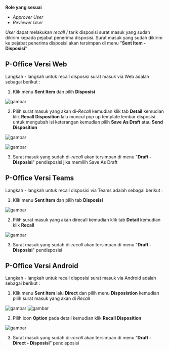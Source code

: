 **Role yang sesuai**

- *Approver User*
- *Reviewer User*

_User_ dapat melakukan _recall_ / tarik disposisi surat masuk yang sudah dikirim kepada pejabat penerima disposisi. Surat masuk yang sudah dikirim ke pejabat penerima disposisi akan tersimpan di menu "**Sent Item - Disposisi**"

## **P-Office Versi Web**

Langkah - langkah untuk recall disposisi surat masuk via Web adalah sebagai berikut :

1.    Klik menu **Sent Item** dan pilih **Disposisi**

![gambar](SuratMasuk/SM_Web/02SM42.png)

2.    Pilih surat masuk yang akan di-_Recall_ kemudian klik tab **Detail** kemudian klik **Recall Disposition** lalu muncul pop up template lembar disposisi untuk mengubah isi keterangan kemudian pilih **Save As Draft** atau **Send Disposition** 

![gambar](SuratMasuk/SM_Web/02SM43.png)

![gambar](SuratMasuk/SM_Web/02SM43-1.png)

3.    Surat masuk yang sudah di-_recall_ akan tersimpan di menu "**Draft - Disposisi**" pendisposisi jika memilih Save As Draft


## **P-Office Versi Teams**

Langkah - langkah untuk recall disposisi via Teams adalah sebagai berikut :

1. Klik menu **Sent Item** dan pilih tab **Disposisi**

![gambar](SuratMasuk/SM_Teams/SM47.png)

2. Pilih surat masuk yang akan direcall kemudian klik tab **Detail** kemudian klik **Recall**

![gambar](SuratMasuk/SM_Teams/SM48.png)

3.    Surat masuk yang sudah di-_recall_ akan tersimpan di menu "**Draft - Disposisi**" pendisposisi


## **P-Office Versi Android**

Langkah - langkah untuk recall disposisi surat masuk via Android adalah sebagai berikut :

1. Klik menu **Sent Item** lalu **Direct** dan pilih menu **Disposistion** kemudian pilih surat masuk yang akan di *Recall*  
   
![gambar](SuratMasuk/SM_Android/Recalldisposisi/02A01.jpg) ![gambar](SuratMasuk/SM_Android/Recalldisposisi/02A02.jpg)

2. Pilih icon **Option** pada detail kemudian klik **Recall Disposition**

![gambar](SuratMasuk/SM_Android/Recalldisposisi/02A03.jpg)

3. Surat masuk yang sudah di-_recall_ akan tersimpan di menu “**Draft - Direct - Disposisi**” pendisposisi
   